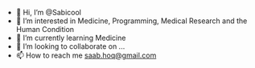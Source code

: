 - 👋 Hi, I’m @Sabicool
- 👀 I’m interested in Medicine, Programming, Medical Research and the Human Condition
- 🌱 I’m currently learning Medicine
- 💞️ I’m looking to collaborate on ...
- 📫 How to reach me [saab.hoq@gmail.com](mailto:saab.hoq@gmail.com)

<!---
Sabicool/Sabicool is a ✨ special ✨ repository because its `README.md` (this file) appears on your GitHub profile.
You can click the Preview link to take a look at your changes.
--->
